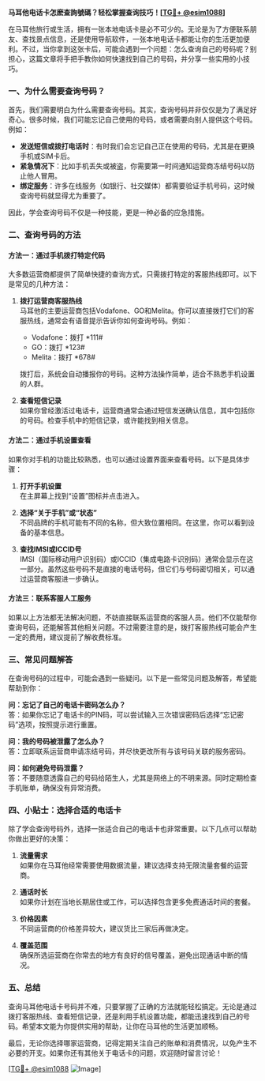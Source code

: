 **马耳他电话卡怎麽查詢號碼？轻松掌握查询技巧！[[TG💪+ @esim1088](https://t.me/s/esim1088)]**

在马耳他旅行或生活，拥有一张本地电话卡是必不可少的。无论是为了方便联系朋友、查找景点信息，还是使用导航软件，一张本地电话卡都能让你的生活更加便利。不过，当你拿到这张卡后，可能会遇到一个问题：怎么查询自己的号码呢？别担心，这篇文章将手把手教你如何快速找到自己的号码，并分享一些实用的小技巧。

### 一、为什么需要查询号码？

首先，我们需要明白为什么需要查询号码。其实，查询号码并非仅仅是为了满足好奇心。很多时候，我们可能忘记自己使用的号码，或者需要向别人提供这个号码。例如：

- **发送短信或拨打电话时**：有时我们会忘记自己正在使用的号码，尤其是在更换手机或SIM卡后。
- **紧急情况下**：比如手机丢失或被盗，你需要第一时间通知运营商冻结号码以防止他人冒用。
- **绑定服务**：许多在线服务（如银行、社交媒体）都需要验证手机号码，这时候查询号码就显得尤为重要了。

因此，学会查询号码不仅是一种技能，更是一种必备的应急措施。

### 二、查询号码的方法

#### 方法一：通过手机拨打特定代码

大多数运营商都提供了简单快捷的查询方式，只需拨打特定的客服热线即可。以下是常见的几种方法：

1. **拨打运营商客服热线**  
   马耳他的主要运营商包括Vodafone、GO和Melita。你可以直接拨打它们的客服热线，通常会有语音提示告诉你如何查询号码。例如：
   - Vodafone：拨打 *111#  
   - GO：拨打 *123#  
   - Melita：拨打 *678#  

   拨打后，系统会自动播报你的号码。这种方法操作简单，适合不熟悉手机设置的人群。

2. **查看短信记录**  
   如果你曾经激活过电话卡，运营商通常会通过短信发送确认信息，其中包括你的号码。检查手机中的短信记录，或许能找到相关信息。

#### 方法二：通过手机设置查看

如果你对手机的功能比较熟悉，也可以通过设置界面来查看号码。以下是具体步骤：

1. **打开手机设置**  
   在主屏幕上找到“设置”图标并点击进入。

2. **选择“关于手机”或“状态”**  
   不同品牌的手机可能有不同的名称，但大致位置相同。在这里，你可以看到设备的基本信息。

3. **查找IMSI或ICCID号**  
   IMSI（国际移动用户识别码）或ICCID（集成电路卡识别码）通常会显示在这一部分。虽然这些号码不是直接的电话号码，但它们与号码密切相关，可以通过运营商客服进一步确认。

#### 方法三：联系客服人工服务

如果以上方法都无法解决问题，不妨直接联系运营商的客服人员。他们不仅能帮你查询号码，还能解答其他相关问题。不过需要注意的是，拨打客服热线可能会产生一定的费用，建议提前了解收费标准。

### 三、常见问题解答

在查询号码的过程中，可能会遇到一些疑问。以下是一些常见问题及解答，希望能帮助到你：

**问：忘记了自己的电话卡密码怎么办？**  
答：如果你忘记了电话卡的PIN码，可以尝试输入三次错误密码后选择“忘记密码”选项，按照提示进行重置。

**问：我的号码被泄露了怎么办？**  
答：立即联系运营商申请冻结号码，并尽快更改所有与该号码关联的服务密码。

**问：如何避免号码泄露？**  
答：不要随意透露自己的号码给陌生人，尤其是网络上的不明来源。同时定期检查手机账单，确保没有异常消费。

### 四、小贴士：选择合适的电话卡

除了学会查询号码外，选择一张适合自己的电话卡也非常重要。以下几点可以帮助你做出更好的决策：

1. **流量需求**  
   如果你在马耳他经常需要使用数据流量，建议选择支持无限流量套餐的运营商。

2. **通话时长**  
   如果你计划在当地长期居住或工作，可以选择包含更多免费通话时间的套餐。

3. **价格因素**  
   不同运营商的价格差异较大，建议货比三家后再做决定。

4. **覆盖范围**  
   确保所选运营商在你常去的地方有良好的信号覆盖，避免出现通话中断的情况。

### 五、总结

查询马耳他电话卡号码并不难，只要掌握了正确的方法就能轻松搞定。无论是通过拨打客服热线、查看短信记录，还是利用手机设置功能，都能迅速找到自己的号码。希望本文能为你提供实用的帮助，让你在马耳他的生活更加顺畅。

最后，无论你选择哪家运营商，记得定期关注自己的账单和消费情况，以免产生不必要的开支。如果你还有其他关于电话卡的问题，欢迎随时留言讨论！

[[TG💪+ @esim1088](https://t.me/s/esim1088) ![Image](https://i.postimg.cc/4NQfJmqS/Snipaste-2025-05-13-00-14-12.png)]